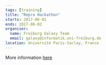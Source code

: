 ```yaml
---
tags: [training]
title: "Repro Hackathon"
starts: 2017-06-01
ends: 2017-06-02
organiser:
  name: Freiburg Galaxy Team
  email: galaxy@informatik.uni-freiburg.de
location: Université Paris-Saclay, France
---
```


More information [here](https://ifb-elixirfr.github.io/ReproHackathon)